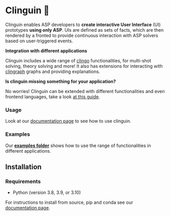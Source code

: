 # Clinguin :penguin: 

Clinguin enables ASP developers to **create interactive User Interface** (UI) prototypes **using only ASP**.
UIs are defined as sets of facts,  which are then rendered by a fronted to provide continuous interaction with ASP solvers based on user-triggered events.

**Integration with different applications**

Clinguin includes a wide range of [clingo](https://potassco.org/clingo/) functionalities, for multi-shot solving, theory solving and more! It also has extensions for interacting with [clingraph](https://clinguin.readthedocs.io/en/latest/clinguin/installation.html) graphs and providing explanations.

**Is clinguin missing something for your application?**

No worries! Clinguin can be extended with different functionalities and even frontend languages, take a look [at this guide](https://clinguin.readthedocs.io/en/latest/clinguin/backends).

### Usage

Look at our [documentation page](https://clinguin.readthedocs.io/en/latest/) to see how to use clinguin.

### Examples

Our **[examples folder](https://github.com/potassco/clinguin/tree/master/examples)** shows how to use the range of functionalities in different applications.

## Installation

### Requirements

- Python (version 3.8, 3.9, or 3.10)

For instructions to install from source, pip and conda see our [documentation page](https://clinguin.readthedocs.io/en/latest/clinguin/installation.html).

